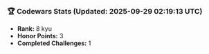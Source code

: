 ### 🏆 Codewars Stats (Updated: 2025-09-29 02:19:13 UTC)

- **Rank:** 8 kyu
- **Honor Points:** 3
- **Completed Challenges:** 1
